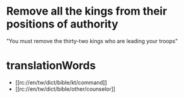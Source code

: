 # Remove all the kings from their positions of authority

"You must remove the thirty-two kings who are leading your troops"

# translationWords

* [[rc://en/tw/dict/bible/kt/command]]
* [[rc://en/tw/dict/bible/other/counselor]]